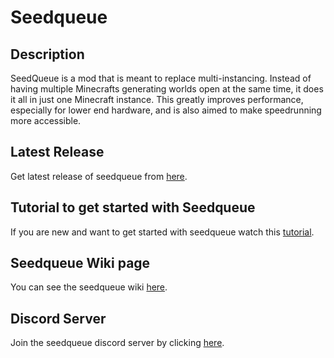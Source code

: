 # Seedqueue
## Description
SeedQueue is a mod that is meant to replace multi-instancing. Instead of having multiple Minecrafts generating worlds open at the same time, it does it all in just one Minecraft instance. This greatly improves performance, especially for lower end hardware, and is also aimed to make speedrunning more accessible.
## Latest Release
Get latest release of seedqueue from [here](https://github.com/KingContaria/seedqueue/releases).
## Tutorial to get started with Seedqueue
If you are new and want to get started with seedqueue watch this [tutorial](https://www.youtube.com/watch?v=fGu2MYZxh_c).
## Seedqueue Wiki page
You can see the seedqueue wiki [here](https://github.com/KingContaria/seedqueue/wiki).
## Discord Server
Join the seedqueue discord server by clicking [here](https://discord.gg/9P6PJkHCdU).
